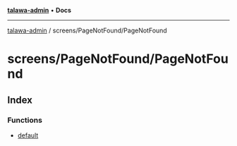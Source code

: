 [**talawa-admin**](../../../README.md) • **Docs**

***

[talawa-admin](../../../modules.md) / screens/PageNotFound/PageNotFound

# screens/PageNotFound/PageNotFound

## Index

### Functions

- [default](functions/default.md)

